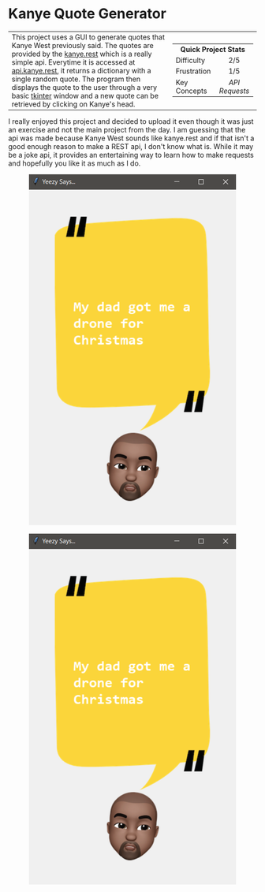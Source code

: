 # Kanye Quote Generator

<table border='0'>
<tr>
  <td>
  This project uses a GUI to generate quotes that Kanye West previously said. The quotes are provided by the <a href="https://kanye.rest/">kanye.rest</a> which is a really simple api. Everytime it is accessed at <a href="https://api.kanye.rest/">api.kanye.rest</a>, it returns a dictionary with a single random quote. The program then displays the quote to the user through a very basic <a href="https://docs.python.org/3/library/tkinter.html">tkinter</a> window and a new quote can be retrieved by clicking on Kanye's head.
  </td>
  <td>
    <div>
      <table>
        <tr>
          <td align='center' colspan="2"><strong>Quick Project Stats</strong></td>
        </tr>
        <tr>
          <td>Difficulty</td>
          <td align='center'>2/5</td>
        </tr>
        <tr>
          <td>Frustration</td>
          <td align='center'>1/5</td>
        </tr>
        <tr>
          <td>Key Concepts</td>
          <td align='center'><em>API Requests</em></td>
        </tr>
      </table>
    </div>
  </td>
</tr>
</table>


I really enjoyed this project and decided to upload it even though it was just an exercise and not the main project from the day. I am guessing that the api was made because Kanye West sounds like kanye.rest and if that isn't a good enough reason to make a REST api, I don't know what is. While it may be a joke api, it provides an entertaining way to learn how to make requests and hopefully you like it as much as I do.

<div style="text-align: center;"><img src="./kanye_quotes.png"  /></div>
<div style="text-align: center;">

![Screenshot](./kanye_quotes.png)







